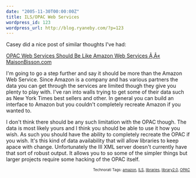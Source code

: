 ```yaml
---
date: "2005-11-30T00:00:00Z"
title: ILS/OPAC Web Services
wordpress_id: 123
wordpress_url: http://blog.ryaneby.com/?p=123
---
```

Casey did a nice post of similar thoughts I've had:
 
<a href="http://maisonbisson.com/blog/post/10956" title="  OPAC Web Services Should Be Like Amazon Web Services Ã‚Â« MaisonBisson.com ">OPAC Web Services Should Be Like Amazon Web Services Ã‚Â« MaisonBisson.com</a>

I'm going to go a step further and say it should be more than the Amazon Web Service. Since Amazon is a company and has various partners the data you can get through the services are limited though they give you plenty to play with. I've ran into walls trying to get some of their data such as New York Times best sellers and other. In general you can build an interface to Amazon but you couldn't completely recreate Amazon if you wanted to.

I don't think there should be any such limitation with the OPAC though. The data is most likely yours and I think you should be able to use it how you wish. As such you should have the ability to completely recreate the OPAC if you wish. It's this kind of data availability that will allow libraries to keep apace with change. Unfortunately the III XML server doesn't currently have that sort of robust output. It allows you to so some of the simpler things but larger projects require some hacking of the OPAC itself.
<!-- technorati tags start --><p style="text-align:right;font-size:10px;">Technorati Tags: <a href="http://www.technorati.com/tag/amazon" rel="tag">amazon</a>, <a href="http://www.technorati.com/tag/ILS" rel="tag">ILS</a>, <a href="http://www.technorati.com/tag/libraries" rel="tag">libraries</a>, <a href="http://www.technorati.com/tag/library2.0" rel="tag">library2.0</a>, <a href="http://www.technorati.com/tag/OPAC" rel="tag">OPAC</a></p><!-- technorati tags end -->
